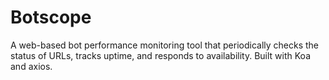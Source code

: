 # Botscope
A web-based bot performance monitoring tool that periodically checks the status of URLs, tracks uptime, and responds to availability. Built with Koa and axios.
